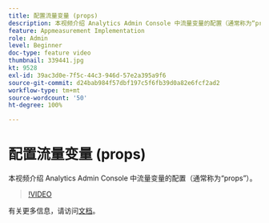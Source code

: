 ```yaml
---
title: 配置流量变量 (props)
description: 本视频介绍 Analytics Admin Console 中流量变量的配置（通常称为“props”）。
feature: Appmeasurement Implementation
role: Admin
level: Beginner
doc-type: feature video
thumbnail: 339441.jpg
kt: 9528
exl-id: 39ac3d0e-7f5c-44c3-946d-57e2a395a9f6
source-git-commit: d24bab984f57dbf197c5f6fb39d0a82e6fcf2ad2
workflow-type: tm+mt
source-wordcount: '50'
ht-degree: 100%

---
```


# 配置流量变量 (props)

本视频介绍 Analytics Admin Console 中流量变量的配置（通常称为“props”）。

>[!VIDEO](https://video.tv.adobe.com/v/339441/?quality=12&learn=on)

有关更多信息，请访问[文档](https://experienceleague.adobe.com/docs/analytics/admin/admin-tools/traffic-variables/traffic-var.html?lang=zh-Hans)。

